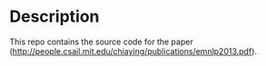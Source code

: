# Description

This repo contains the source code for the paper (http://people.csail.mit.edu/chiaying/publications/emnlp2013.pdf).
